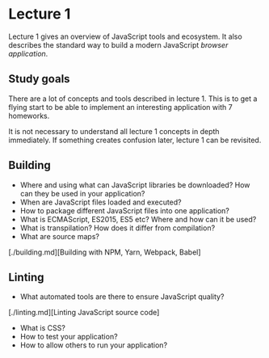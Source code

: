# Lecture 1

Lecture 1 gives an overview of JavaScript tools and ecosystem. It also
describes the standard way to build a modern JavaScript *browser application*.

## Study goals

There are a lot of concepts and tools described in lecture 1. This is to get a
flying start to be able to implement an interesting application with 7
homeworks.

It is not necessary to understand all lecture 1 concepts in depth immediately.
If something creates confusion later, lecture 1 can be revisited.

## Building
* Where and using what can JavaScript libraries be downloaded? How can they be used in your application?
* When are JavaScript files loaded and executed?
* How to package different JavaScript files into one application?
* What is ECMAScript, ES2015, ES5 etc? Where and how can it be used?
* What is transpilation? How does it differ from compilation?
* What are source maps?

[./building.md][Building with NPM, Yarn, Webpack, Babel]

## Linting
* What automated tools are there to ensure JavaScript quality?

[./linting.md][Linting JavaScript source code]

* What is CSS?
* How to test your application?
* How to allow others to run your application?
